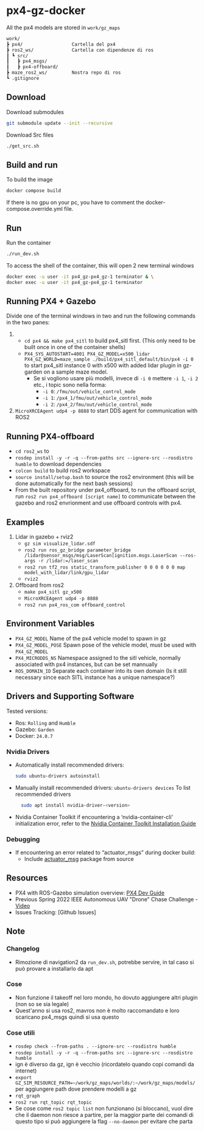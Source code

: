 # px4-gz-docker

All the px4 models are stored in `work/gz_maps`

```txt
work/
┣ px4/                  Cartella del px4
┣ ros2_ws/              Cartella con dipendenze di ros
┃ ┗ src/
┃   ┣ px4_msgs/
┃   ┣ px4-offboard/
┣ maze_ros2_ws/         Nostra repo di ros
┗ .gitignore
```

## Download

Download submodules

```bash
git submodule update --init --recursive
```

Download Src files

```bash
./get_src.sh
```

## Build and run

To build the image

```bash
docker compose build
```

If there is no gpu on your pc, you have to comment the docker-compose.override.yml file.

## Run

Run the container

```bash
./run_dev.sh
```

To access the shell of the container, this will open 2 new terminal windows

```bash
docker exec -u user -it px4_gz-px4_gz-1 terminator & \
docker exec -u user -it px4_gz-px4_gz-1 terminator
```

## Running PX4 + Gazebo

Divide one of the terminal windows in two and run the following commands in the two panes:

1.
   - `cd px4 && make px4_sitl` to build px4_sitl first. (This only need to be built once in one of the container shells)
   - `PX4_SYS_AUTOSTART=4001 PX4_GZ_MODEL=x500_lidar PX4_GZ_WORLD=maze_sample ./build/px4_sitl_default/bin/px4 -i 0` to start px4_sitl instance 0 with x500 with added lidar plugin in gz-garden on a sample maze model.
     - Se si vogliono usare più modelli, invece di `-i 0` mettere `-i 1`, `-i 2` etc., i topic sono nella forma:
       - `-i 0`: `/fmu/out/vehicle_control_mode`
       - `-i 1`: `/px4_1/fmu/out/vehicle_control_mode`
       - `-i 2`: `/px4_2/fmu/out/vehicle_control_mode`
1. `MicroXRCEAgent udp4 -p 8888` to start DDS agent for communication with ROS2

## Running PX4-offboard

- `cd ros2_ws` to
- `rosdep install -y -r -q --from-paths src --ignore-src --rosdistro humble` to download dependencies
- `colcon build` to build ros2 workspace
- `source install/setup.bash` to source the ros2 environment (this will be done automatically for the next bash sessions)
- From the built repository under px4_offboard, to run the offboard script, run `ros2 run px4_offboard [script name]` to communicate between the gazebo and ros2 envrionment and use offboard controls with px4.

## Examples

1. Lidar in gazebo + rviz2
   - `gz sim visualize_lidar.sdf`
   - `ros2 run ros_gz_bridge parameter_bridge /lidar@sensor_msgs/msg/LaserScan[ignition.msgs.LaserScan --ros-args -r /lidar:=/laser_scan`
   - `ros2 run tf2_ros static_transform_publisher 0 0 0 0 0 0 map model_with_lidar/link/gpu_lidar`
   - `rviz2`
2. Offboard from ros2
   - `make px4_sitl gz_x500`
   - `MicroXRCEAgent udp4 -p 8888`
   - `ros2 run px4_ros_com offboard_control`

## Environment Variables

- `PX4_GZ_MODEL` Name of the px4 vehicle model to spawn in gz
- `PX4_GZ_MODEL_POSE` Spawn pose of the vehicle model, must be used with `PX4_GZ_MODEL`
- `PX4_MICRODDS_NS` Namespace assigned to the sitl vehicle, normally associated with px4 instances, but can be set mannually
- `ROS_DOMAIN_ID` Separate each container into its own domain (Is it still necessary since each SITL instance has a unique namespace?)
  
## Drivers and Supporting Software

Tested versions:

- Ros: `Rolling` and `Humble`
- Gazebo: `Garden`
- Docker: `24.0.7`

### Nvidia Drivers

- Automatically install recommended drivers:

  ```bash
  sudo ubuntu-drivers autoinstall
  ```

- Manually install recommended drivers:
  `ubuntu-drivers devices` To list recommended drivers

  ```bash
    sudo apt install nvidia-driver-<version>
    ```

- Nvidia Container Toolkit
    if encountering a ‘nvidia-container-cli’ initialization error, refer to the [Nvidia Container Toolkit Installation Guide](https://docs.nvidia.com/datacenter/cloud-native/container-toolkit/latest/install-guide.html)

### Debugging

- If encountering an error related to “actuator_msgs” during docker build:
  - Include [actuator_msg](https://github.com/rudislabs/actuator_msgs) package from source

## Resources

- PX4 with ROS-Gazebo simulation overview: [PX4 Dev Guide](https://dev.px4.io/master/en/simulation/ros_interface.html)
- Previous Spring 2022 IEEE Autonomous UAV "Drone" Chase Challenge - [Video](https://www.youtube.com/watch?v=uISFK83FSmQ&ab_channel=JamesGoppert)
- Issues Tracking: [Github Issues]

## Note

### Changelog

- Rimozione di navigation2 da `run_dev.sh`, potrebbe servire, in tal caso si può provare a installarlo da apt

### Cose

- Non funzione il takeoff nel loro mondo, ho dovuto aggiungere altri plugin (non so se sia legale)
- Quest'anno si usa ros2, mavros non è molto raccomandato e loro scaricano px4_msgs quindi si usa questo

### Cose utili

- `rosdep check --from-paths . --ignore-src --rosdistro humble`
- `rosdep install -y -r -q --from-paths src --ignore-src --rosdistro humble`
- ign è diverso da gz, ign è vecchio (ricordatelo quando copi comandi da internet)
- `export GZ_SIM_RESOURCE_PATH=~/work/gz_maps/worlds/:~/work/gz_maps/models/` per aggiungere path dove prendere modelli a gz
- `rqt_graph`
- `ros2 run rqt_topic rqt_topic`
- Se cose come `ros2 topic list` non funzionano (si bloccano), vuol dire che il daemon non riesce a partire, per la maggior parte dei comandi di questo tipo si può aggiungere la flag `--no-daemon` per evitare che parta
